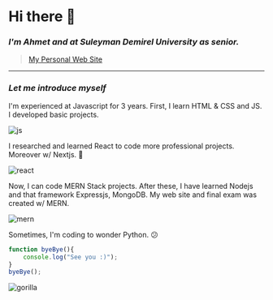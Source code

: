 # Hi there 👋

### *I'm Ahmet and at Suleyman Demirel University as senior.*
> [My Personal Web Site](https://ahmetz.com)
---
### **_Let me introduce myself_**

I'm experienced at Javascript for 3 years. First, I learn HTML & CSS and JS. I developed basic projects.

![js](https://upload.wikimedia.org/wikipedia/commons/thumb/9/99/Unofficial_JavaScript_logo_2.svg/1024px-Unofficial_JavaScript_logo_2.svg.png)

I researched and learned React to code more professional projects. Moreover w/ Nextjs. 🤠

![react](https://upload.wikimedia.org/wikipedia/commons/thumb/4/47/React.svg/1200px-React.svg.png)

Now, I can code MERN Stack projects. After these, I have learned Nodejs and that framework Expressjs, MongoDB. My web site and final exam was created w/ MERN.

![mern](https://blog.hyperiondev.com/wp-content/uploads/2018/09/Blog-Article-MERN-Stack.jpg)

Sometimes, I'm coding to wonder Python. 😕

```javascript
function byeBye(){
    console.log("See you :)");
}
byeBye();
```

![gorilla](https://c.tenor.com/FAS_-m0OwbcAAAAd/programmer-code.gif)

<!--
**AhmetOzdemir34/AhmetOzdemir34** is a ✨ _special_ ✨ repository because its `README.md` (this file) appears on your GitHub profile.

Here are some ideas to get you started:

- 🔭 I’m currently working on ...
- 🌱 I’m currently learning ...
- 👯 I’m looking to collaborate on ...
- 🤔 I’m looking for help with ...
- 💬 Ask me about ...
- 📫 How to reach me: ...
- 😄 Pronouns: ...
- ⚡ Fun fact: ...
-->
